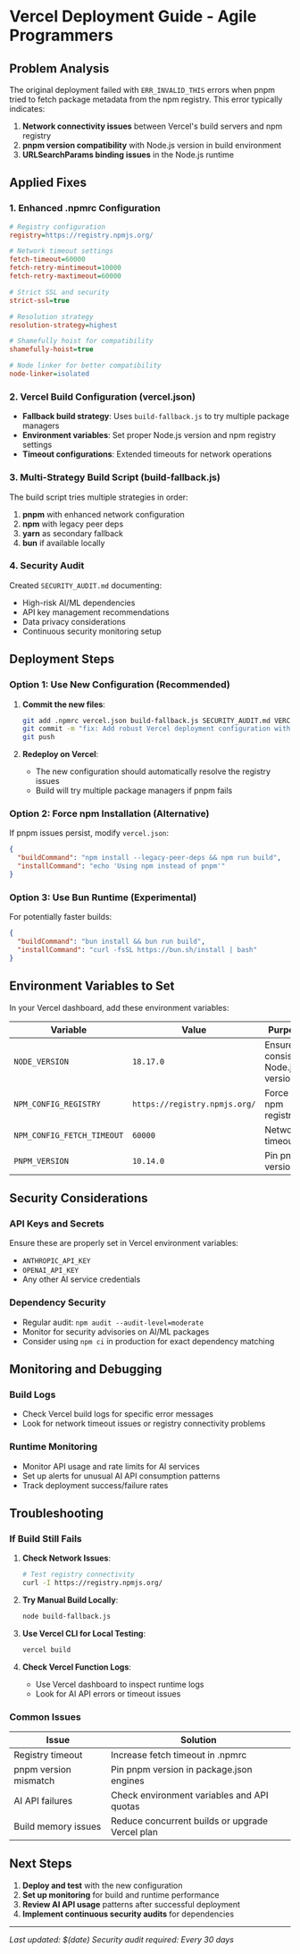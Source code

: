 # Vercel Deployment Guide - Agile Programmers

## Problem Analysis

The original deployment failed with `ERR_INVALID_THIS` errors when pnpm tried to fetch package metadata from the npm registry. This error typically indicates:

1. **Network connectivity issues** between Vercel's build servers and npm registry
2. **pnpm version compatibility** with Node.js version in build environment
3. **URLSearchParams binding issues** in the Node.js runtime

## Applied Fixes

### 1. Enhanced .npmrc Configuration
```ini
# Registry configuration
registry=https://registry.npmjs.org/

# Network timeout settings
fetch-timeout=60000
fetch-retry-mintimeout=10000
fetch-retry-maxtimeout=60000

# Strict SSL and security
strict-ssl=true

# Resolution strategy
resolution-strategy=highest

# Shamefully hoist for compatibility
shamefully-hoist=true

# Node linker for better compatibility
node-linker=isolated
```

### 2. Vercel Build Configuration (vercel.json)
- **Fallback build strategy**: Uses `build-fallback.js` to try multiple package managers
- **Environment variables**: Set proper Node.js version and npm registry settings
- **Timeout configurations**: Extended timeouts for network operations

### 3. Multi-Strategy Build Script (build-fallback.js)
The build script tries multiple strategies in order:
1. **pnpm** with enhanced network configuration
2. **npm** with legacy peer deps
3. **yarn** as secondary fallback
4. **bun** if available locally

### 4. Security Audit
Created `SECURITY_AUDIT.md` documenting:
- High-risk AI/ML dependencies
- API key management recommendations
- Data privacy considerations
- Continuous security monitoring setup

## Deployment Steps

### Option 1: Use New Configuration (Recommended)
1. **Commit the new files**:
   ```bash
   git add .npmrc vercel.json build-fallback.js SECURITY_AUDIT.md VERCEL_DEPLOYMENT_GUIDE.md
   git commit -m "fix: Add robust Vercel deployment configuration with fallback strategies"
   git push
   ```

2. **Redeploy on Vercel**:
   - The new configuration should automatically resolve the registry issues
   - Build will try multiple package managers if pnpm fails

### Option 2: Force npm Installation (Alternative)
If pnpm issues persist, modify `vercel.json`:
```json
{
  "buildCommand": "npm install --legacy-peer-deps && npm run build",
  "installCommand": "echo 'Using npm instead of pnpm'"
}
```

### Option 3: Use Bun Runtime (Experimental)
For potentially faster builds:
```json
{
  "buildCommand": "bun install && bun run build",
  "installCommand": "curl -fsSL https://bun.sh/install | bash"
}
```

## Environment Variables to Set

In your Vercel dashboard, add these environment variables:

| Variable | Value | Purpose |
|----------|-------|---------|
| `NODE_VERSION` | `18.17.0` | Ensure consistent Node.js version |
| `NPM_CONFIG_REGISTRY` | `https://registry.npmjs.org/` | Force npm registry |
| `NPM_CONFIG_FETCH_TIMEOUT` | `60000` | Network timeout |
| `PNPM_VERSION` | `10.14.0` | Pin pnpm version |

## Security Considerations

### API Keys and Secrets
Ensure these are properly set in Vercel environment variables:
- `ANTHROPIC_API_KEY`
- `OPENAI_API_KEY` 
- Any other AI service credentials

### Dependency Security
- Regular audit: `npm audit --audit-level=moderate`
- Monitor for security advisories on AI/ML packages
- Consider using `npm ci` in production for exact dependency matching

## Monitoring and Debugging

### Build Logs
- Check Vercel build logs for specific error messages
- Look for network timeout issues or registry connectivity problems

### Runtime Monitoring
- Monitor API usage and rate limits for AI services
- Set up alerts for unusual AI API consumption patterns
- Track deployment success/failure rates

## Troubleshooting

### If Build Still Fails

1. **Check Network Issues**:
   ```bash
   # Test registry connectivity
   curl -I https://registry.npmjs.org/
   ```

2. **Try Manual Build Locally**:
   ```bash
   node build-fallback.js
   ```

3. **Use Vercel CLI for Local Testing**:
   ```bash
   vercel build
   ```

4. **Check Vercel Function Logs**:
   - Use Vercel dashboard to inspect runtime logs
   - Look for AI API errors or timeout issues

### Common Issues

| Issue | Solution |
|-------|----------|
| Registry timeout | Increase fetch timeout in .npmrc |
| pnpm version mismatch | Pin pnpm version in package.json engines |
| AI API failures | Check environment variables and API quotas |
| Build memory issues | Reduce concurrent builds or upgrade Vercel plan |

## Next Steps

1. **Deploy and test** with the new configuration
2. **Set up monitoring** for build and runtime performance
3. **Review AI API usage** patterns after successful deployment
4. **Implement continuous security audits** for dependencies

---

*Last updated: $(date)*
*Security audit required: Every 30 days*